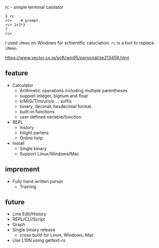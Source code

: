 rc - simple terminal calulator

```
$ rc
rc>    # prompt.
rc> 1+2*3
7
rc> 
```


I used `iMemo` on Windows for schientific caluclation.
`rc` is a tool to replace `iMemo`.

https://www.vector.co.jp/soft/win95/personal/se213459.html

## feature

* Calculator
    + Arithmetic operations including multiple parentheses
    + support integer, bignum and float
    + k/M/G/T/m/u/n/p ... suffix
    + binary, decimal, hexdecimal format.
    + built-in functions
    + user defined variable/function
* REPL
    + history
    + hilight parlens
    + Online help
* Install
    + Single binary
    + Support Linux/Windows/Mac
## imprement

* Fully hand written parser
    + Training

## future

* Line Edit/History
* REPL/CLI/Script
* Graph
* Single binary release
    + cross build for Linux, Windows, Mac
* Use L10N using gettext-rs
